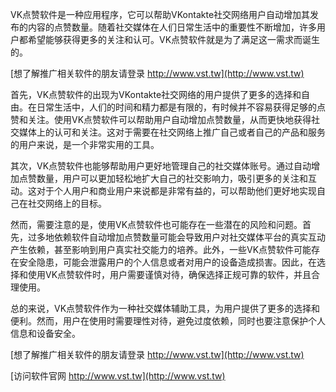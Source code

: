 VK点赞软件是一种应用程序，它可以帮助VKontakte社交网络用户自动增加其发布的内容的点赞数量。随着社交媒体在人们日常生活中的重要性不断增加，许多用户都希望能够获得更多的关注和认可。VK点赞软件就是为了满足这一需求而诞生的。

[想了解推广相关软件的朋友请登录 http://www.vst.tw](http://www.vst.tw)

首先，VK点赞软件的出现为VKontakte社交网络的用户提供了更多的选择和自由。在日常生活中，人们的时间和精力都是有限的，有时候并不容易获得足够的点赞和关注。使用VK点赞软件可以帮助用户自动增加点赞数量，从而更快地获得社交媒体上的认可和关注。这对于需要在社交网络上推广自己或者自己的产品和服务的用户来说，是一个非常实用的工具。

其次，VK点赞软件也能够帮助用户更好地管理自己的社交媒体账号。通过自动增加点赞数量，用户可以更加轻松地扩大自己的社交影响力，吸引更多的关注和互动。这对于个人用户和商业用户来说都是非常有益的，可以帮助他们更好地实现自己在社交网络上的目标。

然而，需要注意的是，使用VK点赞软件也可能存在一些潜在的风险和问题。首先，过多地依赖软件自动增加点赞数量可能会导致用户对社交媒体平台的真实互动产生依赖，甚至影响到用户真实社交能力的培养。此外，一些VK点赞软件可能存在安全隐患，可能会泄露用户的个人信息或者对用户的设备造成损害。因此，在选择和使用VK点赞软件时，用户需要谨慎对待，确保选择正规可靠的软件，并且合理使用。

总的来说，VK点赞软件作为一种社交媒体辅助工具，为用户提供了更多的选择和便利。然而，用户在使用时需要理性对待，避免过度依赖，同时也要注意保护个人信息和设备安全。

[想了解推广相关软件的朋友请登录 http://www.vst.tw](http://www.vst.tw)


[访问软件官网 http://www.vst.tw](http://www.vst.tw)
